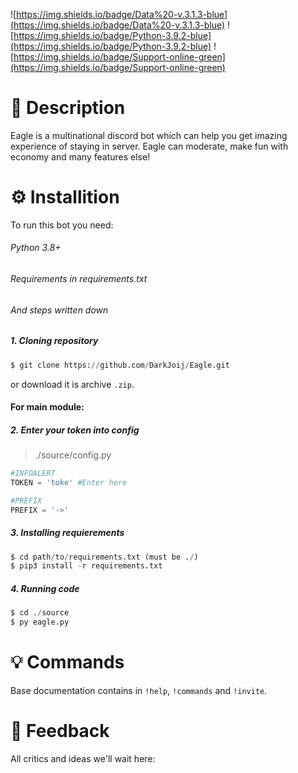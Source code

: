![https://img.shields.io/badge/Data%20-v.3.1.3-blue](https://img.shields.io/badge/Data%20-v.3.1.3-blue) ![https://img.shields.io/badge/Python-3.9.2-blue](https://img.shields.io/badge/Python-3.9.2-blue) ![https://img.shields.io/badge/Support-online-green](https://img.shields.io/badge/Support-online-green)

# 🦅 Description
Eagle is a multinational discord bot which can help you get imazing experience of staying in server. Eagle can moderate, make fun with economy and many features else!

# ⚙️ Installition
To run this bot you need:
###### Python 3.8+
###### Requirements in requirements.txt
###### And steps written down
##### 1. Cloning repository
```py
$ git clone https://github.com/DarkJoij/Eagle.git
```
or download it is archive `.zip`.

#### For main module:
##### 2. Enter your token into config
> ./source/config.py
```py
#INFOALERT
TOKEN = 'toke' #Enter here

#PREFIX
PREFIX = '->'
```

##### 3. Installing requierements
```py
$ cd path/to/requirements.txt (must be ./)
$ pip3 install -r requirements.txt
```

##### 4. Running code
```py
$ cd ./source
$ py eagle.py
```

# 💡 Commands
Base documentation contains in `!help`, `!commands` and `!invite`.

# 🔄 Feedback 
All critics and ideas we'll wait here:

<a href="https://discord.com/invite/KKUFRZCt4f"><img src="https://wmpics.pics/di-SBCO.png" alt="" /></a>
